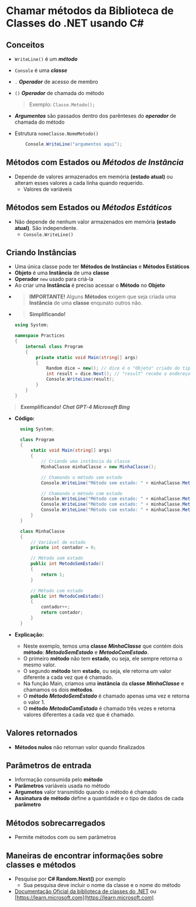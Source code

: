 # Chamar métodos da Biblioteca de Classes do .NET usando C#

## Conceitos 

- `WriteLine()` é um ***método*** 
- `Console` é uma ***classe***
- `.` ***Operador*** de acesso de membro
- `()` ***Operador*** de chamada do método
    > Exemplo: `Classe.Metodo();`
- ***Argumentos*** são passados dentro dos parênteses do ***operador*** de chamada do método
- Estrutura `nomeClasse.NomeMetodo()`

    ```cs
        Console.WriteLine("argumentos aqui");
    ```

## Métodos com Estados ou *Métodos de Instância*

- Depende de valores armazenados em memória **(estado atual)** ou alteram esses valores a cada linha quando requerido.
    - Valores de variáveis

## Métodos sem Estados ou *Métodos Estáticos*

- Não depende de nenhum valor armazenados em memória **(estado atual)**. São independente.
    - `Console.WriteLine()`

## Criando Instâncias
- Uma única classe pode ter **Métodos de Instâncias** e **Métodos Estáticos**
- **Objeto** é uma **Instância** de uma **classe**
- **Operador** `new` usado para criá-la
- Ao criar uma **Instância** é preciso acessar o **Método** no **Objeto**
- > **IMPORTANTE!** Alguns **Métodos** exigem que seja criada uma **Instância** de uma **classe** enqunato outros não.
- > **Simplificando!** 
    ```cs
    using System;

    namespace Practices
    {
        internal class Program
        {
            private static void Main(string[] args)
            {
                Random dice = new(); // dice é o "Objeto" criado do tipo "Random" criado pelo operador "new"
                int result = dice.Next(); // "result" recebe o endereço de memória armazenado na linha anterior no "Objeto" "dice" e altera ou adciona valores através do "Método" "Next"
                Console.WriteLine(result);
            }
        }
    }

    ```
> **Exemplificando!** ***Chat GPT-4 Microsoft Bing***
  
- **Código:**
  ```cs
    using System;

    class Program
    {
        static void Main(string[] args)
        {
            // Criando uma instância da classe
            MinhaClasse minhaClasse = new MinhaClasse();

            // Chamando o método sem estado
            Console.WriteLine("Método sem estado: " + minhaClasse.MetodoSemEstado());

            // Chamando o método com estado
            Console.WriteLine("Método com estado: " + minhaClasse.MetodoComEstado());
            Console.WriteLine("Método com estado: " + minhaClasse.MetodoComEstado());
            Console.WriteLine("Método com estado: " + minhaClasse.MetodoComEstado());
        }
    }

    class MinhaClasse
    {
        // Variável de estado
        private int contador = 0;

        // Método sem estado
        public int MetodoSemEstado()
        {
            return 1;
        }

        // Método com estado
        public int MetodoComEstado()
        {
            contador++;
            return contador;
        }
    }
  ```
- **Explicação:**

    - Neste exemplo, temos uma **classe** ***MinhaClasse*** que contém dois **método**: ***MetodoSemEstado*** e ***MetodoComEstado***. 
    - O primeiro **método** não tem **estado**, ou seja, ele sempre retorna o mesmo valor. 
    - O segundo **método** tem **estado**, ou seja, ele retorna um valor diferente a cada vez que é chamado.
    - Na função Main, criamos uma **instância** da **classe** ***MinhaClasse*** e chamamos os dois **métodos**. 
    - O **método** ***MetodoSemEstado*** é chamado apenas uma vez e retorna o valor 1.
    - O **método** ***MetodoComEstado*** é chamado três vezes e retorna valores diferentes a cada vez que é chamado.

## Valores retornados
- **Métodos nulos** não retornan valor quando finalizados
## Parâmetros de entrada
- Informação consumida pelo **método**
- **Parâmetros** variáveis usada no método
- **Argumetos** valor transmitido quando o método é chamado
- **Assinatura de método** define a quantidade e o tipo de dados de cada **parâmetro**
## Métodos sobrecarregados
- Permite métodos com ou sem parâmetros
## Maneiras de encontrar informações sobre **classes** e **métodos**
- Pesquise por **C# Random.Next()** por exemplo
    - Sua pesquisa deve incluir o nome da classe e o nome do método
- [Documentação Oficial da biblioteca de classes do .NET](https://learn.microsoft.com) ou [https://learn.microsoft.com](https://learn.microsoft.com)


